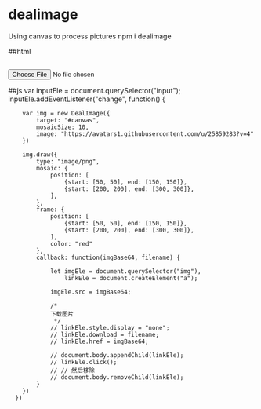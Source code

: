 # dealimage
Using canvas to process pictures
npm i dealimage

##html
      <canvas id="canvas"></canvas>
      <p><img src="" alt=""></p>
      <input type="file" name="" value="">

##js
      var inputEle = document.querySelector("input");
      inputEle.addEventListener("change", function() {

        var img = new DealImage({
            target: "#canvas",
            mosaicSize: 10,
            image: "https://avatars1.githubusercontent.com/u/25859283?v=4"
        })

        img.draw({
            type: "image/png",
            mosaic: {
                position: [
                    {start: [50, 50], end: [150, 150]},
                    {start: [200, 200], end: [300, 300]},
                ],
            },
            frame: {
                position: [
                    {start: [50, 50], end: [150, 150]},
                    {start: [200, 200], end: [300, 300]},
                ],
                color: "red"
            },
            callback: function(imgBase64, filename) {

                let imgEle = document.querySelector("img"),
                    linkEle = document.createElement("a");

                imgEle.src = imgBase64;

                /*
                下载图片
                 */
                // linkEle.style.display = "none";
                // linkEle.download = filename;
                // linkEle.href = imgBase64;

                // document.body.appendChild(linkEle);
                // linkEle.click();
                // // 然后移除
                // document.body.removeChild(linkEle);
            }
        })
      })
